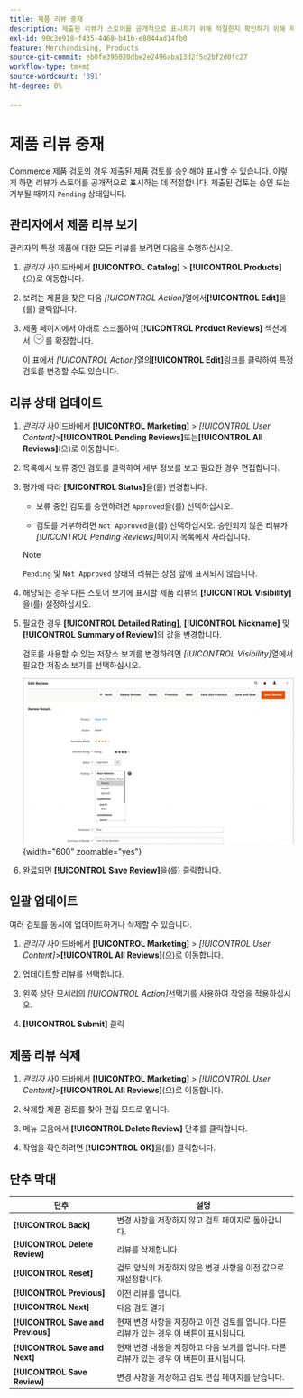 ```yaml
---
title: 제품 리뷰 중재
description: 제출된 리뷰가 스토어를 공개적으로 표시하기 위해 적절한지 확인하기 위해 제품 리뷰를 조정하는 방법을 알아봅니다.
exl-id: 90c3e918-f435-4468-b41b-e8044ad14fb0
feature: Merchandising, Products
source-git-commit: eb0fe395020dbe2e2496aba13d2f5c2bf2d0fc27
workflow-type: tm+mt
source-wordcount: '391'
ht-degree: 0%

---
```


# 제품 리뷰 중재

Commerce 제품 검토의 경우 제출된 제품 검토를 승인해야 표시할 수 있습니다. 이렇게 하면 리뷰가 스토어를 공개적으로 표시하는 데 적절합니다. 제출된 검토는 승인 또는 거부될 때까지 `Pending` 상태입니다.

## 관리자에서 제품 리뷰 보기

관리자의 특정 제품에 대한 모든 리뷰를 보려면 다음을 수행하십시오.

1. _관리자_ 사이드바에서 **[!UICONTROL Catalog]** > **[!UICONTROL Products]**(으)로 이동합니다.

1. 보려는 제품을 찾은 다음 _[!UICONTROL Action]_&#x200B;열에서&#x200B;**[!UICONTROL Edit]**&#x200B;을(를) 클릭합니다.

1. 제품 페이지에서 아래로 스크롤하여 **[!UICONTROL Product Reviews]** 섹션에서 ![확장 선택기](../assets/icon-display-expand.png)를 확장합니다.

   이 표에서 _[!UICONTROL Action]_&#x200B;열의&#x200B;**[!UICONTROL Edit]**&#x200B;링크를 클릭하여 특정 검토를 변경할 수도 있습니다.

## 리뷰 상태 업데이트

1. _관리자_ 사이드바에서 **[!UICONTROL Marketing]** > _[!UICONTROL User Content]_>**[!UICONTROL Pending Reviews]**&#x200B;또는&#x200B;**[!UICONTROL All Reviews]**(으)로 이동합니다.

1. 목록에서 보류 중인 검토를 클릭하여 세부 정보를 보고 필요한 경우 편집합니다.

1. 평가에 따라 **[!UICONTROL Status]**&#x200B;을(를) 변경합니다.

   - 보류 중인 검토를 승인하려면 `Approved`을(를) 선택하십시오.

   - 검토를 거부하려면 `Not Approved`을(를) 선택하십시오. 승인되지 않은 리뷰가 _[!UICONTROL Pending Reviews]_&#x200B;페이지 목록에서 사라집니다.

   >[!NOTE]
   >
   >`Pending` 및 `Not Approved` 상태의 리뷰는 상점 앞에 표시되지 않습니다.

1. 해당되는 경우 다른 스토어 보기에 표시할 제품 리뷰의 **[!UICONTROL Visibility]**&#x200B;을(를) 설정하십시오.

1. 필요한 경우 **[!UICONTROL Detailed Rating]**, **[!UICONTROL Nickname]** 및 **[!UICONTROL Summary of Review]**&#x200B;의 값을 변경합니다.

   검토를 사용할 수 있는 저장소 보기를 변경하려면 _[!UICONTROL Visibility]_&#x200B;열에서 필요한 저장소 보기를 선택하십시오.

   ![검토 페이지 편집](./assets/edit-review-page.png){width="600" zoomable="yes"}

1. 완료되면 **[!UICONTROL Save Review]**&#x200B;을(를) 클릭합니다.

## 일괄 업데이트

여러 검토를 동시에 업데이트하거나 삭제할 수 있습니다.

1. _관리자_ 사이드바에서 **[!UICONTROL Marketing]** > _[!UICONTROL User Content]_>**[!UICONTROL All Reviews]**(으)로 이동합니다.

1. 업데이트할 리뷰를 선택합니다.

1. 왼쪽 상단 모서리의 _[!UICONTROL Action]_&#x200B;선택기를 사용하여 작업을 적용하십시오.

1. **[!UICONTROL Submit]** 클릭

## 제품 리뷰 삭제

1. _관리자_ 사이드바에서 **[!UICONTROL Marketing]** > _[!UICONTROL User Content]_>**[!UICONTROL All Reviews]**(으)로 이동합니다.

1. 삭제할 제품 검토를 찾아 편집 모드로 엽니다.

1. 메뉴 모음에서 **[!UICONTROL Delete Review]** 단추를 클릭합니다.

1. 작업을 확인하려면 **[!UICONTROL OK]**&#x200B;을(를) 클릭합니다.

## 단추 막대

| 단추 | 설명 |
|----------|--------------|
| **[!UICONTROL Back]** | 변경 사항을 저장하지 않고 검토 페이지로 돌아갑니다. |
| **[!UICONTROL Delete Review]** | 리뷰를 삭제합니다. |
| **[!UICONTROL Reset]** | 검토 양식의 저장하지 않은 변경 사항을 이전 값으로 재설정합니다. |
| **[!UICONTROL Previous]** | 이전 리뷰를 엽니다. |
| **[!UICONTROL Next]** | 다음 검토 열기 |
| **[!UICONTROL Save and Previous]** | 현재 변경 사항을 저장하고 이전 검토를 엽니다. 다른 리뷰가 있는 경우 이 버튼이 표시됩니다. |
| **[!UICONTROL Save and Next]** | 현재 변경 내용을 저장하고 다음 보기를 엽니다. 다른 리뷰가 있는 경우 이 버튼이 표시됩니다. |
| **[!UICONTROL Save Review]** | 변경 사항을 저장하고 검토 편집 페이지를 닫습니다. |
